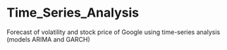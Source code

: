 # Time_Series_Analysis
Forecast of volatility and stock price of Google using time-series analysis (models ARIMA and GARCH)
